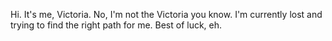 Hi. It's me, Victoria. No, I'm not the Victoria you know. 
I'm currently lost and trying to find the right path for me.
Best of luck, eh. 
